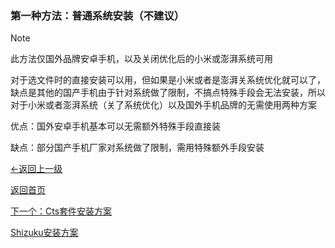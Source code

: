 ### 第一种方法：普通系统安装（不建议）

> [!NOTE]
> 此方法仅国外品牌安卓手机，以及关闭优化后的小米或澎湃系统可用

对于选文件时的直接安装可以用，但如果是小米或者是澎湃关系统优化就可以了，缺点是其他的国产手机由于针对系统做了限制，不搞点特殊手段会无法安装，所以对于小米或者澎湃系统（关了系统优化）以及国外手机品牌的无需使用两种方案

优点：国外安卓手机基本可以无需额外特殊手段直接装

缺点：部分国产手机厂家对系统做了限制，需用特殊额外手段安装

[←返回上一级](cha1.md)

[返回首页](README.md)

[下一个：Cts套件安装方案](cha3.md)

[Shizuku安装方案](cha4.md)
